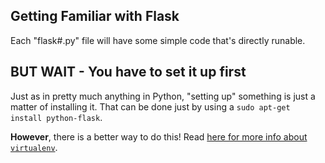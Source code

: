## Getting Familiar with Flask

Each "flask#.py" file will have some simple code that's directly runable.

## BUT WAIT - You have to set it up first

Just as in pretty much anything in Python, "setting up" something is just a matter of installing it. That can be done just by using a `sudo apt-get install python-flask`.

**However**, there is a better way to do this! Read [here for more info about `virtualenv`](#).




